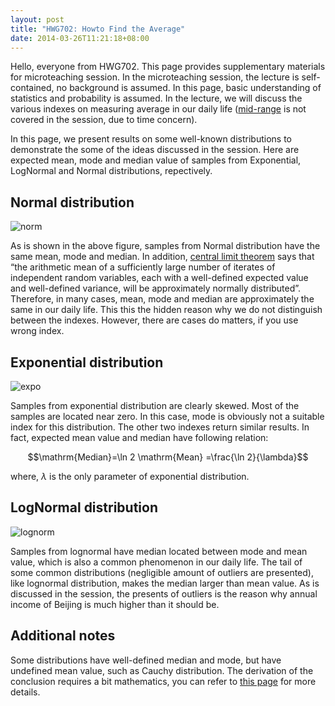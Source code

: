 ```yaml
---
layout: post
title: "HWG702: Howto Find the Average"
date: 2014-03-26T11:21:18+08:00
---
```


Hello, everyone from HWG702. This page provides supplementary materials for microteaching session. In the microteaching session, the lecture is self-contained, no background is assumed. In this page, basic understanding of statistics and probability is assumed.
In the lecture, we will discuss the various indexes on measuring average in our daily life ([mid-range]( http://en.wikipedia.org/wiki/Mid-range) is not covered in the session, due to time concern). 

In this page, we present results on some well-known distributions to demonstrate the some of the ideas discussed in the session. Here are expected mean, mode and median value of samples from Exponential, LogNormal and Normal distributions, repectively.

## Normal distribution
![norm](https://wanglongqi.github.io/public/images/norm.png)

As is shown in the above figure, samples from Normal distribution have the same mean, mode and median. In addition, [central limit theorem]( http://en.wikipedia.org/wiki/Central_limit_theorem) says that “the arithmetic mean of a sufficiently large number of iterates of independent random variables, each with a well-defined expected value and well-defined variance, will be approximately normally distributed”. Therefore, in many cases, mean, mode and median are approximately the same in our daily life. This this the hidden reason why we do not distinguish between the indexes. However, there are cases do matters, if you use wrong index.

## Exponential distribution
![expo](https://wanglongqi.github.io/public/images/expon.png)

Samples from exponential distribution are clearly skewed. Most of the samples are located near zero. In this case, mode is obviously not a suitable index for this distribution. The other two indexes return similar results. In fact, expected mean value and median have following relation:

$$\mathrm{Median}=\ln 2 \mathrm{Mean} =\frac{\ln 2}{\lambda}$$

where, $\lambda$ is the only parameter of exponential distribution.

## LogNormal distribution
![lognorm](https://wanglongqi.github.io/public/images/lognorm.png)

Samples from lognormal have median located between mode and mean value, which is also a common phenomenon in our daily life. The tail of some common distributions (negligible amount of outliers are presented), like lognormal distribution, makes the median larger than mean value. As is discussed in the session, the presents of outliers is the reason why annual income of Beijing is much higher than it should be.

## Additional notes
Some distributions have well-defined median and mode, but have undefined mean value, such as Cauchy distribution. The derivation of the conclusion requires a bit mathematics, you can refer to [this page]( http://en.wikipedia.org/wiki/Cauchy_distribution#Mean) for more details.

